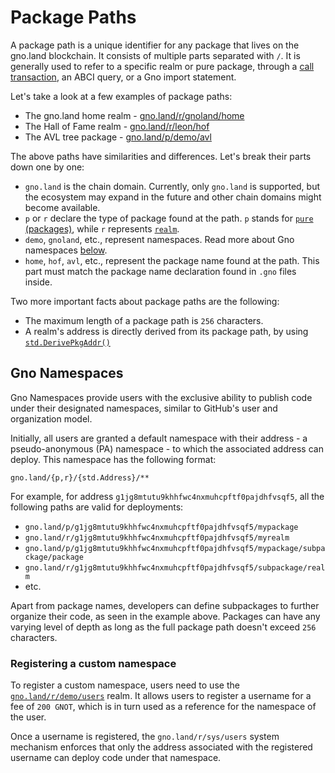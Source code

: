 # Package Paths

A package path is a unique identifier for any package that lives on the gno.land
blockchain. It consists of multiple parts separated with `/`. 
It is generally used to refer to a specific realm or pure package, through a
[call transaction](../dev-guides/gnokey/making-transactions.md#call),
an ABCI query, or a Gno import statement.

Let's take a look at a few examples of package paths:

- The gno.land home realm - [gno.land/r/gnoland/home](https://gno.land/r/gnoland/home)
- The Hall of Fame realm - [gno.land/r/leon/hof](https://gno.land/r/leon/hof)
- The AVL tree package - [gno.land/p/demo/avl](https://gno.land/p/demo/avl)

The above paths have similarities and differences. Let's break their parts down 
one by one:

- `gno.land` is the chain domain. Currently, only `gno.land` is supported, but
the ecosystem may expand in the future and other chain domains might become available.
- `p` or `r` declare the type of package found at the path. `p` stands for
[`pure` (packages)](packages.md), while `r` represents [`realm`](realms.md).
- `demo`, `gnoland`, etc., represent namespaces. Read more about Gno namespaces
[below](#gno-namespaces).
- `home`, `hof`, `avl`, etc., represent the package name found at the path. This 
part must match the package name declaration found in `.gno` files inside.

Two more important facts about package paths are the following:
- The maximum length of a package path is `256` characters.
- A realm's address is directly derived from its package path, by using 
[`std.DerivePkgAddr()`](../reference/std.md#derivepkgaddr)

## Gno Namespaces

Gno Namespaces provide users with the exclusive ability to publish code under
their designated namespaces, similar to GitHub's user and organization model.

Initially, all users are granted a default namespace with their address - a 
pseudo-anonymous (PA) namespace - to which the associated address can deploy.
This namespace has the following format:
```
gno.land/{p,r}/{std.Address}/**
```

For example, for address `g1jg8mtutu9khhfwc4nxmuhcpftf0pajdhfvsqf5`, all the
following paths are valid for deployments:

- `gno.land/p/g1jg8mtutu9khhfwc4nxmuhcpftf0pajdhfvsqf5/mypackage` 
- `gno.land/r/g1jg8mtutu9khhfwc4nxmuhcpftf0pajdhfvsqf5/myrealm`
- `gno.land/p/g1jg8mtutu9khhfwc4nxmuhcpftf0pajdhfvsqf5/mypackage/subpackage/package` 
- `gno.land/r/g1jg8mtutu9khhfwc4nxmuhcpftf0pajdhfvsqf5/subpackage/realm`
- etc.

Apart from package names, developers can define subpackages to further organize 
their code, as seen in the example above. Packages can have any varying level of 
depth as long as the full package path doesn't exceed `256` characters. 

### Registering a custom namespace

To register a custom namespace, users need to use the 
[`gno.land/r/demo/users`](https://gno.land/r/demo/users) realm.
It allows users to register a username for a fee of `200 GNOT`, which is
in turn used as a reference for the namespace of the user.

Once a username is registered, the `gno.land/r/sys/users` system mechanism enforces
that only the address associated with the registered username can deploy code 
under that namespace.